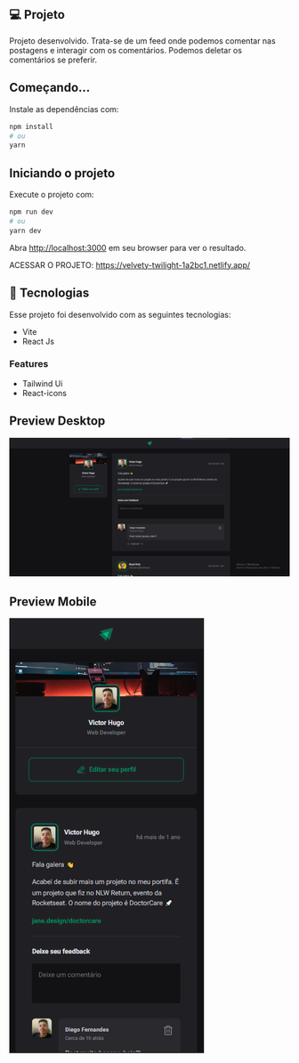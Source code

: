 ## 💻 Projeto

Projeto desenvolvido. Trata-se de um feed onde podemos comentar nas postagens e interagir com os comentários. Podemos deletar os comentários se preferir.

## Começando...

Instale as dependências com:

```bash
npm install
# ou
yarn 
```

## Iniciando o projeto

Execute o projeto com:

```bash
npm run dev
# ou
yarn dev
```

Abra [http://localhost:3000](http://localhost:3000) em seu browser para ver o resultado.

ACESSAR O PROJETO: https://velvety-twilight-1a2bc1.netlify.app/

## 🚀 Tecnologias

Esse projeto foi desenvolvido com as seguintes tecnologias:

- Vite
- React Js

### Features

- Tailwind Ui
- React-icons

## Preview Desktop 

![Projeto finance](/src/assets/Capturar.PNG)

## Preview Mobile 

![Projeto finance](./src/assets/mobile.PNG)






